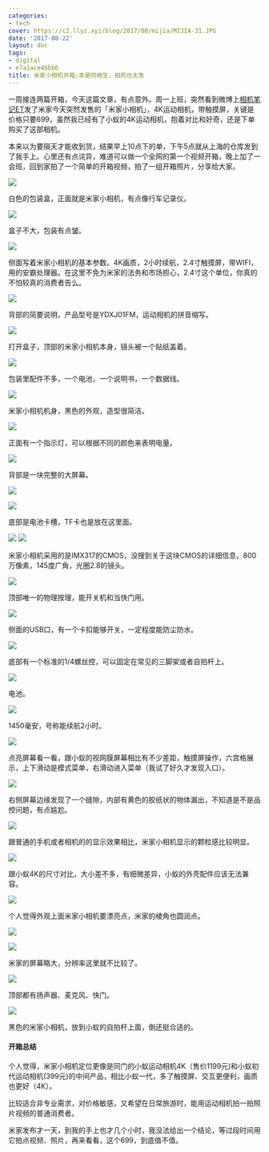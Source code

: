 ```yaml
---
categories:
- tech
cover: https://c2.llyz.xyz/blog/2017/08/mijia/MIJIA-31.JPG
date: '2017-08-22'
layout: doc
tags:
- digital
- e7a1ace4bbb6
title: 米家小相机开箱:本是同根生，相煎也太急
---
```


一周接连两篇开箱，今天这篇文章，有点意外。周一上班，突然看到微博上[相机笔记ET](https://weibo.com/etphotos)发了米家今天突然发售的「米家小相机」，4K运动相机，带触摸屏，关键是价格只要699，虽然我已经有了小蚁的4K运动相机，抱着对比和好奇，还是下单购买了这部相机。

本来以为要隔天才能收到货，结果早上10点下的单，下午5点就从上海的仓库发到了我手上。心里还有点诧异，难道可以做一个全网的第一个视频开箱，晚上加了一会班，回到家拍了一个简单的开箱视频，拍了一组开箱照片，分享给大家。

![](https://c2.llyz.xyz/blog/2017/08/mijia/MIJIA-31.JPG)

白色的包装盒，正面就是米家小相机，有点像行车记录仪。

![](https://c2.llyz.xyz/blog/2017/08/mijia/MIJIA-32.JPG)

盒子不大，包装有点皱。

![](https://c2.llyz.xyz/blog/2017/08/mijia/MIJIA-33.JPG)

侧面写着米家小相机的基本参数。4K画质，2小时续航，2.4寸触摸屏，带WIFI，用的安霸处理器。在这里不免为米家的法务和市场担心，2.4寸这个单位，你真的不怕较真的消费者告么。

![](https://c2.llyz.xyz/blog/2017/08/mijia/MIJIA-34.JPG)

背部的简要说明，产品型号是YDXJ01FM，运动相机的拼音缩写。

![](https://c2.llyz.xyz/blog/2017/08/mijia/MIJIA-35.JPG)

打开盒子，顶部的米家小相机本身，镜头被一个贴纸盖着。

![](https://c2.llyz.xyz/blog/2017/08/mijia/MIJIA-1.JPG)

包装里配件不多，一个电池，一个说明书，一个数据线。

![](https://c2.llyz.xyz/blog/2017/08/mijia/MIJIA-2.JPG)

米家小相机机身，黑色的外观，造型很简洁。

![](https://c2.llyz.xyz/blog/2017/08/mijia/MIJIA-16.JPG)

正面有一个指示灯，可以根据不同的颜色来表明电量。

![](https://c2.llyz.xyz/blog/2017/08/mijia/MIJIA-3.JPG)

背部是一块完整的大屏幕。

![](https://c2.llyz.xyz/blog/2017/08/mijia/MIJIA-4.JPG)

![](https://c2.llyz.xyz/blog/2017/08/mijia/MIJIA-15.JPG)

底部是电池卡槽，TF卡也是放在这里面。

![](https://c2.llyz.xyz/blog/2017/08/mijia/MIJIA-12.JPG) ![](https://c2.llyz.xyz/blog/2017/08/mijia/MIJIA-6.JPG)

米家小相机采用的是IMX317的CMOS，没搜到关于这块CMOS的详细信息，800万像素，145度广角，光圈2.8的镜头。

![](https://c2.llyz.xyz/blog/2017/08/mijia/MIJIA-8.JPG)

顶部唯一的物理按理，能开关机和当快门用。

![](https://c2.llyz.xyz/blog/2017/08/mijia/MIJIA-9.JPG)

侧面的USB口，有一个卡扣能够开关，一定程度能防尘防水。

![](https://c2.llyz.xyz/blog/2017/08/mijia/MIJIA-11.JPG)

底部有一个标准的1/4螺丝控，可以固定在常见的三脚架或者自拍杆上。

![](https://c2.llyz.xyz/blog/2017/08/mijia/MIJIA-13.JPG)

电池。

![](https://c2.llyz.xyz/blog/2017/08/mijia/MIJIA-14.JPG)

1450毫安，号称能续航2小时。

![](https://c2.llyz.xyz/blog/2017/08/mijia/MIJIA-18.JPG)

点亮屏幕看一看，跟小蚁的视网膜屏幕相比有不少差距，触摸屏操作，六宫格展示，上下滑动是模式菜单，右滑动进入菜单（我试了好久才发现入口）。

![](https://c2.llyz.xyz/blog/2017/08/mijia/MIJIA-37.JPG)

右侧屏幕边缘发现了一个缝隙，内部有黄色的胶纸状的物体漏出，不知道是不是品控问题，有点尴尬。

![](https://c2.llyz.xyz/blog/2017/08/mijia/MIJIA-19.JPG)

跟普通的手机或者相机的的显示效果相比，米家小相机显示的颗粒感比较明显。

![](https://c2.llyz.xyz/blog/2017/08/mijia/MIJIA-21.JPG)

跟小蚁4K的尺寸对比，大小差不多，有细微差异，小蚁的外壳配件应该无法兼容。

![](https://c2.llyz.xyz/blog/2017/08/mijia/MIJIA-22.JPG)

个人觉得外观上面米家小相机要漂亮点，米家的棱角也圆润点。

![](https://c2.llyz.xyz/blog/2017/08/mijia/MIJIA-25.JPG)

![](https://c2.llyz.xyz/blog/2017/08/mijia/MIJIA-26.JPG)

米家的屏幕略大，分辨率这里就不比较了。

![](https://c2.llyz.xyz/blog/2017/08/mijia/MIJIA-27.JPG)

顶部都有扬声器、麦克风、快门。

![](https://c2.llyz.xyz/blog/2017/08/mijia/MIJIA-28.JPG)

黑色的米家小相机，放到小蚁的自拍杆上面，倒还挺合适的。

#### 开箱总结

个人觉得，米家小相机定位更像是同门的小蚁运动相机4K（售价1199元)和小蚁初代运动相机(399元)的中间产品，相比小蚁一代，多了触摸屏、交互更便利，画质也更好（4K）。

比较适合非专业需求，对价格敏感，又希望在日常旅游时，能用运动相机拍一拍照片视频的普通消费者。

米家发布才一天，到我的手上也才几个小时，我没法给出一个结论，等过段时间用它拍点视频、照片，再来看看，这个699，到底值不值。
